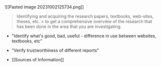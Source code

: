 ![[Pasted image 20231002125734.png]]
> Identifying and acquiring the research papers, textbooks, web-sites, theses, etc. > to get a comprehensive overview of the research that has been done in the area that you are investigating.

* "Identify what's good, bad, useful - difference in use between websites, textbooks, etc"

* "Verify trustworthiness of different reports"

* [[Sources of Information]]